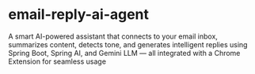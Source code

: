 # email-reply-ai-agent
A smart AI-powered assistant that connects to your email inbox, summarizes content, detects tone, and generates intelligent replies using Spring Boot, Spring AI, and Gemini LLM — all integrated with a Chrome Extension for seamless usage
